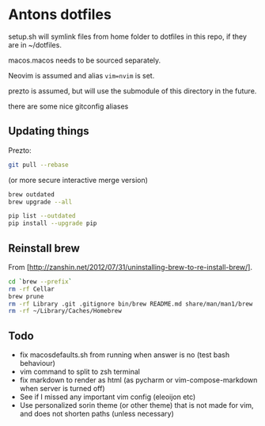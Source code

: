 # Antons dotfiles

setup.sh will symlink files from home folder to dotfiles in this repo, if they are in ~/dotfiles.

macos.macos needs to be sourced separately.

Neovim is assumed and alias `vim=nvim` is set.

prezto is assumed, but will use the submodule of this directory in the future.

there are some nice gitconfig aliases

## Updating things

Prezto: 

```bash
git pull --rebase 
```
(or more secure interactive merge version)

```bash
brew outdated
brew upgrade --all
```


```bash
pip list --outdated
pip install --upgrade pip
```

## Reinstall brew

From [http://zanshin.net/2012/07/31/uninstalling-brew-to-re-install-brew/].

```bash
cd `brew --prefix`
rm -rf Cellar
brew prune
rm -rf Library .git .gitignore bin/brew README.md share/man/man1/brew
rm -rf ~/Library/Caches/Homebrew
```

## Todo
- fix macosdefaults.sh from running when answer is no (test bash behaviour)
- vim command to split to zsh terminal
- fix markdown to render as html (as pycharm or vim-compose-markdown when server
is turned off)
- See if I missed any important vim config (eleoijon etc)
- Use personalized sorin theme (or other theme) that is not made for vim, and
does not shorten paths (unless necessary)

